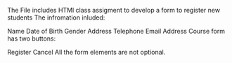 The File includes HTMl class assigment to develop a form to register new students 
The infromation inluded:

Name
Date of Birth
Gender
Address
Telephone
Email Address
Course
form has  two buttons:

Register
Cancel
All the form elements are not optional.

